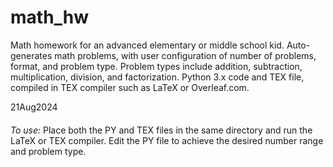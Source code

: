 # math_hw
Math homework for an advanced elementary or middle school kid. Auto-generates math problems, with user configuration of number of problems, format, and problem type. Problem types include addition, subtraction, multiplication, division, and factorization. Python 3.x code and TEX file, compiled in TEX compiler such as LaTeX or Overleaf.com.

21Aug2024

####

*To use:*
Place both the PY and TEX files in the same directory and run the LaTeX or TEX compiler. Edit the PY file to achieve the desired number range and problem type.
